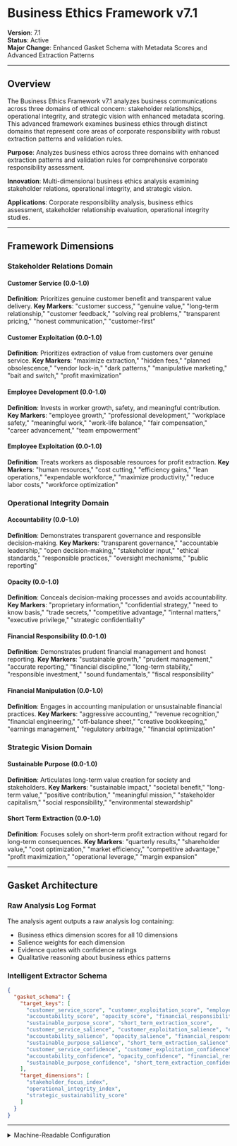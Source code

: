 # Business Ethics Framework v7.1

**Version**: 7.1  
**Status**: Active  
**Major Change**: Enhanced Gasket Schema with Metadata Scores and Advanced Extraction Patterns

---

## Overview

The Business Ethics Framework v7.1 analyzes business communications across three domains of ethical concern: stakeholder relationships, operational integrity, and strategic vision with enhanced metadata scoring. This advanced framework examines business ethics through distinct domains that represent core areas of corporate responsibility with robust extraction patterns and validation rules.

**Purpose**: Analyzes business ethics across three domains with enhanced extraction patterns and validation rules for comprehensive corporate responsibility assessment.

**Innovation**: Multi-dimensional business ethics analysis examining stakeholder relations, operational integrity, and strategic vision.

**Applications**: Corporate responsibility analysis, business ethics assessment, stakeholder relationship evaluation, operational integrity studies.

---

## Framework Dimensions

### **Stakeholder Relations Domain**

#### Customer Service (0.0-1.0)
**Definition**: Prioritizes genuine customer benefit and transparent value delivery.
**Key Markers**: "customer success," "genuine value," "long-term relationship," "customer feedback," "solving real problems," "transparent pricing," "honest communication," "customer-first"

#### Customer Exploitation (0.0-1.0)
**Definition**: Prioritizes extraction of value from customers over genuine service.
**Key Markers**: "maximize extraction," "hidden fees," "planned obsolescence," "vendor lock-in," "dark patterns," "manipulative marketing," "bait and switch," "profit maximization"

#### Employee Development (0.0-1.0)
**Definition**: Invests in worker growth, safety, and meaningful contribution.
**Key Markers**: "employee growth," "professional development," "workplace safety," "meaningful work," "work-life balance," "fair compensation," "career advancement," "team empowerment"

#### Employee Exploitation (0.0-1.0)
**Definition**: Treats workers as disposable resources for profit extraction.
**Key Markers**: "human resources," "cost cutting," "efficiency gains," "lean operations," "expendable workforce," "maximize productivity," "reduce labor costs," "workforce optimization"

### **Operational Integrity Domain**

#### Accountability (0.0-1.0)
**Definition**: Demonstrates transparent governance and responsible decision-making.
**Key Markers**: "transparent governance," "accountable leadership," "open decision-making," "stakeholder input," "ethical standards," "responsible practices," "oversight mechanisms," "public reporting"

#### Opacity (0.0-1.0)
**Definition**: Conceals decision-making processes and avoids accountability.
**Key Markers**: "proprietary information," "confidential strategy," "need to know basis," "trade secrets," "competitive advantage," "internal matters," "executive privilege," "strategic confidentiality"

#### Financial Responsibility (0.0-1.0)
**Definition**: Demonstrates prudent financial management and honest reporting.
**Key Markers**: "sustainable growth," "prudent management," "accurate reporting," "financial discipline," "long-term stability," "responsible investment," "sound fundamentals," "fiscal responsibility"

#### Financial Manipulation (0.0-1.0)
**Definition**: Engages in accounting manipulation or unsustainable financial practices.
**Key Markers**: "aggressive accounting," "revenue recognition," "financial engineering," "off-balance sheet," "creative bookkeeping," "earnings management," "regulatory arbitrage," "financial optimization"

### **Strategic Vision Domain**

#### Sustainable Purpose (0.0-1.0)
**Definition**: Articulates long-term value creation for society and stakeholders.
**Key Markers**: "sustainable impact," "societal benefit," "long-term value," "positive contribution," "meaningful mission," "stakeholder capitalism," "social responsibility," "environmental stewardship"

#### Short Term Extraction (0.0-1.0)
**Definition**: Focuses solely on short-term profit extraction without regard for long-term consequences.
**Key Markers**: "quarterly results," "shareholder value," "cost optimization," "market efficiency," "competitive advantage," "profit maximization," "operational leverage," "margin expansion"

---

## Gasket Architecture

### Raw Analysis Log Format
The analysis agent outputs a raw analysis log containing:
- Business ethics dimension scores for all 10 dimensions
- Salience weights for each dimension
- Evidence quotes with confidence ratings
- Qualitative reasoning about business ethics patterns

### Intelligent Extractor Schema
```json
{
  "gasket_schema": {
    "target_keys": [
      "customer_service_score", "customer_exploitation_score", "employee_development_score", "employee_exploitation_score",
      "accountability_score", "opacity_score", "financial_responsibility_score", "financial_manipulation_score",
      "sustainable_purpose_score", "short_term_extraction_score",
      "customer_service_salience", "customer_exploitation_salience", "employee_development_salience", "employee_exploitation_salience",
      "accountability_salience", "opacity_salience", "financial_responsibility_salience", "financial_manipulation_salience",
      "sustainable_purpose_salience", "short_term_extraction_salience",
      "customer_service_confidence", "customer_exploitation_confidence", "employee_development_confidence", "employee_exploitation_confidence",
      "accountability_confidence", "opacity_confidence", "financial_responsibility_confidence", "financial_manipulation_confidence",
      "sustainable_purpose_confidence", "short_term_extraction_confidence"
    ],
    "target_dimensions": [
      "stakeholder_focus_index",
      "operational_integrity_index",
      "strategic_sustainability_score"
    ]
  }
}
```

---

<details><summary>Machine-Readable Configuration</summary>

```json
{
  "name": "business_ethics_v7_1",
  "version": "v7.1",
  "display_name": "Business Ethics Framework v7.1",
  "analysis_variants": {
    "default": {
      "description": "Complete multi-dimensional business ethics analysis with raw analysis log output.",
      "analysis_prompt": "Phase 1: Cognitive Priming: You are an expert analyst specializing in business ethics and corporate responsibility across diverse contexts. Phase 2: Framework Methodology: Your task is to analyze the provided text using the Business Ethics Framework v7.1, which captures business ethics patterns through three domains with enhanced metadata scoring. Phase 3: Operational Definitions: Evaluate 10 dimensions across three domains: Stakeholder Relations (Customer Service/Exploitation, Employee Development/Exploitation), Operational Integrity (Accountability/Opacity, Financial Responsibility/Manipulation), and Strategic Vision (Sustainable Purpose/Short-Term Extraction). Each dimension receives a score (0.0-1.0), salience weight (0.0-1.0), and confidence rating (0.0-1.0). Phase 4: Scoring Protocol: For each dimension, provide ONLY: (1) score (0.0-1.0), (2) salience (0.0-1.0), (3) confidence (0.0-1.0), (4) evidence quotes with justification. Phase 5: Raw Analysis Log Requirements: Your response must be a raw analysis log containing dimensional scores, evidence, and reasoning - NO JSON structure or derived calculations. Phase 6: Output Specification: Return raw analysis log with dimension scores only - NO calculations of ethics indices or derived metrics (these will be computed by code)."
    }
  },
  "dimension_groups": {
    "stakeholder_relations": ["customer_service", "customer_exploitation", "employee_development", "employee_exploitation"],
    "operational_integrity": ["accountability", "opacity", "financial_responsibility", "financial_manipulation"],
    "strategic_vision": ["sustainable_purpose", "short_term_extraction"]
  },
  "calculation_spec": {
    "stakeholder_focus_index": "(customer_service_score + employee_development_score - customer_exploitation_score - employee_exploitation_score) / 4",
    "operational_integrity_index": "(accountability_score + financial_responsibility_score - opacity_score - financial_manipulation_score) / 4",
    "strategic_sustainability_score": "(sustainable_purpose_score - short_term_extraction_score + 1) / 2"
  },
  "reliability_rubric": {
    "cronbachs_alpha": {
      "excellent": [0.80, 1.0],
      "good": [0.70, 0.79],
      "acceptable": [0.60, 0.69],
      "poor": [0.0, 0.59]
    },
    "notes": "Defines quality thresholds for framework reliability. The Synthesis Agent uses this for automated fit assessment."
  },
  "gasket_schema": {
    "version": "7.1",
    "extraction_method": "intelligent_extractor",
    "target_keys": [
      "customer_service_score", "customer_exploitation_score", "employee_development_score", "employee_exploitation_score",
      "accountability_score", "opacity_score", "financial_responsibility_score", "financial_manipulation_score",
      "sustainable_purpose_score", "short_term_extraction_score",
      "customer_service_salience", "customer_exploitation_salience", "employee_development_salience", "employee_exploitation_salience",
      "accountability_salience", "opacity_salience", "financial_responsibility_salience", "financial_manipulation_salience",
      "sustainable_purpose_salience", "short_term_extraction_salience",
      "customer_service_confidence", "customer_exploitation_confidence", "employee_development_confidence", "employee_exploitation_confidence",
      "accountability_confidence", "opacity_confidence", "financial_responsibility_confidence", "financial_manipulation_confidence",
      "sustainable_purpose_confidence", "short_term_extraction_confidence"
    ],
    "extraction_patterns": {
      "customer_service_score": ["customer.{0,20}service.{0,20}score"],
      "customer_exploitation_score": ["customer.{0,20}exploitation.{0,20}score"],
      "employee_development_score": ["employee.{0,20}development.{0,20}score"],
      "employee_exploitation_score": ["employee.{0,20}exploitation.{0,20}score"],
      "accountability_score": ["accountability.{0,20}score"],
      "opacity_score": ["opacity.{0,20}score"],
      "financial_responsibility_score": ["financial.{0,20}responsibility.{0,20}score"],
      "financial_manipulation_score": ["financial.{0,20}manipulation.{0,20}score"],
      "sustainable_purpose_score": ["sustainable.{0,20}purpose.{0,20}score"],
      "short_term_extraction_score": ["short.{0,20}term.{0,20}extraction.{0,20}score"],
      "customer_service_salience": ["customer.{0,20}service.{0,20}salience"],
      "customer_exploitation_salience": ["customer.{0,20}exploitation.{0,20}salience"],
      "employee_development_salience": ["employee.{0,20}development.{0,20}salience"],
      "employee_exploitation_salience": ["employee.{0,20}exploitation.{0,20}salience"],
      "accountability_salience": ["accountability.{0,20}salience"],
      "opacity_salience": ["opacity.{0,20}salience"],
      "financial_responsibility_salience": ["financial.{0,20}responsibility.{0,20}salience"],
      "financial_manipulation_salience": ["financial.{0,20}manipulation.{0,20}salience"],
      "sustainable_purpose_salience": ["sustainable.{0,20}purpose.{0,20}salience"],
      "short_term_extraction_salience": ["short.{0,20}term.{0,20}extraction.{0,20}salience"],
      "customer_service_confidence": ["customer.{0,20}service.{0,20}confidence"],
      "customer_exploitation_confidence": ["customer.{0,20}exploitation.{0,20}confidence"],
      "employee_development_confidence": ["employee.{0,20}development.{0,20}confidence"],
      "employee_exploitation_confidence": ["employee.{0,20}exploitation.{0,20}confidence"],
      "accountability_confidence": ["accountability.{0,20}confidence"],
      "opacity_confidence": ["opacity.{0,20}confidence"],
      "financial_responsibility_confidence": ["financial.{0,20}responsibility.{0,20}confidence"],
      "financial_manipulation_confidence": ["financial.{0,20}manipulation.{0,20}confidence"],
      "sustainable_purpose_confidence": ["sustainable.{0,20}purpose.{0,20}confidence"],
      "short_term_extraction_confidence": ["short.{0,20}term.{0,20}extraction.{0,20}confidence"]
    },
    "validation_rules": {
      "required_fields": [
        "customer_service_score", "customer_exploitation_score", "employee_development_score", "employee_exploitation_score",
        "accountability_score", "opacity_score", "financial_responsibility_score", "financial_manipulation_score",
        "sustainable_purpose_score", "short_term_extraction_score"
      ],
      "score_ranges": {"min": 0.0, "max": 1.0},
      "metadata_ranges": {
        "salience": {"min": 0.0, "max": 1.0},
        "confidence": {"min": 0.0, "max": 1.0}
      },
      "fallback_strategy": "use_default_values"
    }
  },
  "raw_analysis_log_format": {
    "description": "Raw analysis log containing business ethics scores, evidence, and reasoning without structured JSON",
    "content": "Free-form text with business ethics analysis including scores, evidence quotes, and qualitative reasoning"
  }
}
```

</details>